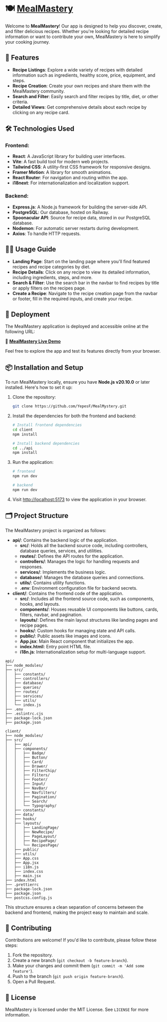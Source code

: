 # 🍽️ [MealMastery](https://mealmastery.netlify.app)

Welcome to **MealMastery**! Our app is designed to help you discover, create, and filter delicious recipes. Whether you're looking for detailed recipe information or want to contribute your own, MealMastery is here to simplify your cooking journey.

## 🌟 Features

- **Recipe Listings**: Explore a wide variety of recipes with detailed information such as ingredients, healthy score, price, equipment, and steps.
- **Recipe Creation**: Create your own recipes and share them with the MealMastery community.
- **Search and Filter**: Easily search and filter recipes by title, diet, or other criteria.
- **Detailed Views**: Get comprehensive details about each recipe by clicking on any recipe card.

## 🛠️ Technologies Used

### Frontend:

- **React**: A JavaScript library for building user interfaces.
- **Vite**: A fast build tool for modern web projects.
- **Tailwind CSS**: A utility-first CSS framework for responsive designs.
- **Framer Motion**: A library for smooth animations.
- **React Router**: For navigation and routing within the app.
- **i18next**: For internationalization and localization support.

### Backend:

- **Express.js**: A Node.js framework for building the server-side API.
- **PostgreSQL**: Our database, hosted on Railway.
- **Spoonacular API**: Source for recipe data, stored in our PostgreSQL database.
- **Nodemon**: For automatic server restarts during development.
- **Axios**: To handle HTTP requests.

## 🧑‍🍳 Usage Guide

- **Landing Page**: Start on the landing page where you'll find featured recipes and recipe categories by diet.
- **Recipe Details**: Click on any recipe to view its detailed information, including ingredients, steps, and more.
- **Search & Filter**: Use the search bar in the navbar to find recipes by title or apply filters on the recipes page.
- **Create a Recipe**: Navigate to the recipe creation page from the navbar or footer, fill in the required inputs, and create your recipe.

## 🚀 Deployment

The MealMastery application is deployed and accessible online at the following URL:

🔗 **[MealMastery Live Demo](https://mealmastery.netlify.app)**

Feel free to explore the app and test its features directly from your browser.

## 📦 Installation and Setup

To run MealMastery locally, ensure you have **Node.js v20.10.0** or later installed. Here's how to set it up:

1. Clone the repository:

   ```bash
   git clone https://github.com/YepesF/MealMystery.git
   ```

2. Install the dependencies for both the frontend and backend:

   ```bash
   # Install frontend dependencies
   cd client
   npm install

   # Install backend dependencies
   cd ../api
   npm install
   ```

3. Run the application:

   ```bash
   # frontend
   npm run dev

   # backend
   npm run dev
   ```

4. Visit [http://localhost:5173](http://localhost:5173) to view the application in your browser.

## 🗂️ Project Structure

The MealMastery project is organized as follows:

- **api/**: Contains the backend logic of the application.
  - **src/**: Holds all the backend source code, including controllers, database queries, services, and utilities.
  - **routes/**: Defines the API routes for the application.
  - **controllers/**: Manages the logic for handling requests and responses.
  - **services/**: Implements the business logic.
  - **database/**: Manages the database queries and connections.
  - **utils/**: Contains utility functions.
  - **.env**: Environment configuration file for backend secrets.
- **client/**: Contains the frontend code of the application.
  - **src/**: Includes all the frontend source code, such as components, hooks, and layouts.
  - **components/**: Houses reusable UI components like buttons, cards, filters, navbar, and pagination.
  - **layouts/**: Defines the main layout structures like landing pages and recipe pages.
  - **hooks/**: Custom hooks for managing state and API calls.
  - **public/**: Public assets like images and icons.
  - **App.jsx**: Main React component that initializes the app.
  - **index.html**l: Entry point HTML file.
  - **i18n.js**: Internationalization setup for multi-language support.

```plaintext
api/
├── node_modules/
├── src/
│   ├── constants/
│   ├── controllers/
│   ├── database/
│   ├── queries/
│   ├── routes/
│   ├── services/
│   ├── utils/
│   └── index.js
├── .env
├── .eslintrc.cjs
├── package-lock.json
├── package.json

client/
├── node_modules/
├── src/
│   ├── api/
│   ├── components/
│   │   ├── Badge/
│   │   ├── Button/
│   │   ├── Card/
│   │   ├── Drawer/
│   │   ├── FilterChip/
│   │   ├── Filters/
│   │   ├── Footer/
│   │   ├── Input/
│   │   ├── NavBar/
│   │   ├── Navfilters/
│   │   ├── Pagination/
│   │   ├── Search/
│   │   └── Typography/
│   ├── constants/
│   ├── data/
│   ├── hooks/
│   ├── layouts/
│   │   ├── LandingPage/
│   │   ├── NewRecipe/
│   │   ├── PageLayout/
│   │   ├── RecipePage/
│   │   └── RecipesPage/
│   ├── public/
│   ├── utils/
│   ├── App.css
│   ├── App.jsx
│   ├── i18n.js
│   ├── index.css
│   ├── main.jsx
├── index.html
├── .prettierrc
├── package-lock.json
├── package.json
└── postcss.config.js
```

This structure ensures a clean separation of concerns between the backend and frontend, making the project easy to maintain and scale.

## 🤝 Contributing

Contributions are welcome! If you'd like to contribute, please follow these steps:

1. Fork the repository.
2. Create a new branch (`git checkout -b feature-branch`).
3. Make your changes and commit them (`git commit -m 'Add some feature'`).
4. Push to the branch (`git push origin feature-branch`).
5. Open a Pull Request.

## 📄 License

MealMastery is licensed under the MIT License. See `LICENSE` for more information.
